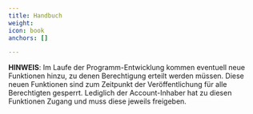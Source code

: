 ```yaml
---
title: Handbuch
weight: 
icon: book
anchors: []

---
```

**HINWEIS**: Im Laufe der Programm-Entwicklung kommen eventuell neue Funktionen hinzu, zu denen Berechtigung erteilt werden müssen. Diese neuen Funktionen sind zum Zeitpunkt der Veröffentlichung für alle Berechtigten gesperrt. Lediglich der Account-Inhaber hat zu diesen Funktionen Zugang und muss diese jeweils freigeben.